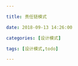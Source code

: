 ```yaml
---

title: 责任链模式

date: 2018-09-13 14:26:00

categories: [设计模式]

tags: [设计模式,todo]

---
```



<!--more-->